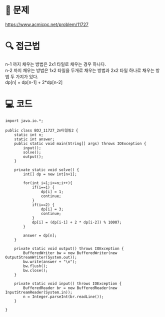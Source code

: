 # 📖 문제
https://www.acmicpc.net/problem/11727

# 🔍 접근법
n-1 까지 채우는 방법은 2x1 타일로 채우는 경우 하나다.   
n-2 까지 채우는 방법은 1x2 타일을 두개로 채우는 방법과 2x2 타일 하나로 채우는 방법 두 가지가 있다.   
dp[n] = dp[n-1] + 2*dp[n-2]

# 💻 코드
```
import java.io.*;

public class BOJ_11727_2n타일링2 {
    static int n;
    static int answer;
    public static void main(String[] args) throws IOException {
        input();
        solve();
        output();
    }

    private static void solve() {
        int[] dp = new int[n+1];

        for(int i=1;i<=n;i++){
            if(i==1) {
                dp[i] = 1;
                continue;
            }
            if(i==2) {
                dp[i] = 3;
                continue;
            }
            dp[i] = (dp[i-1] + 2 * dp[i-2]) % 10007;
        }

        answer = dp[n];
    }

    private static void output() throws IOException {
        BufferedWriter bw = new BufferedWriter(new OutputStreamWriter(System.out));
        bw.write(answer + "\n");
        bw.flush();
        bw.close();
    }

    private static void input() throws IOException {
        BufferedReader br = new BufferedReader(new InputStreamReader(System.in));
        n = Integer.parseInt(br.readLine());
    }

}

```